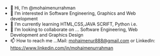 - 👋 Hi, I’m @mohaimenurrahman
- 👀 I’m interested in Software Engineering, Graphics and Web development
- 🌱 I’m currently learning HTML,CSS,JAVA SCRIFT, Python i.e.
- 💞️ I’m looking to collaborate on ... Software Engineering, Web Development and Graphics Design
- 📫 How to reach me ...Mail: mohaimenur888@gmail.com or LinkedIn: https://www.linkedin.com/in/mohaimenurrahman

<!---
mohaimenurrahman/mohaimenurrahman is a ✨ special ✨ repository because its `README.md` (this file) appears on your GitHub profile.
You can click the Preview link to take a look at your changes.
--->
